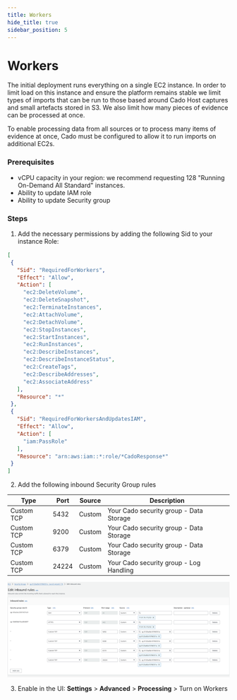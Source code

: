 ```yaml
---
title: Workers
hide_title: true
sidebar_position: 5
---
```


# Workers

The initial deployment runs everything on a single EC2 instance. In order to limit load on this instance and ensure the platform remains stable we limit types of imports that can be run to those based around Cado Host captures and small artefacts stored in S3. We also limit how many pieces of evidence can be processed at once.

To enable processing data from all sources or to process many items of evidence at once, Cado must be configured to allow it to run imports on additional EC2s.

### Prerequisites

  - vCPU capacity in your region: we recommend requesting 128 "Running On-Demand All Standard" instances.
  - Ability to update IAM role
  - Ability to update Security group

### Steps

1. Add the necessary permissions by adding the following Sid to your instance Role:

```json
[
 {
   "Sid": "RequiredForWorkers",
   "Effect": "Allow",
   "Action": [
     "ec2:DeleteVolume",
     "ec2:DeleteSnapshot",
     "ec2:TerminateInstances",
     "ec2:AttachVolume",
     "ec2:DetachVolume",
     "ec2:StopInstances",
     "ec2:StartInstances",
     "ec2:RunInstances",
     "ec2:DescribeInstances",
     "ec2:DescribeInstanceStatus",
     "ec2:CreateTags",
     "ec2:DescribeAddresses",
     "ec2:AssociateAddress"
   ],
   "Resource": "*"
 },
 {
   "Sid": "RequiredForWorkersAndUpdatesIAM",
   "Effect": "Allow",
   "Action": [
     "iam:PassRole"
   ],
   "Resource": "arn:aws:iam::*:role/*CadoResponse*"
 }
]
```

2. Add the following  inbound Security Group rules

| Type          | Port  | Source                  | Description       |
|---------------|-------|-------------------------|-------------------|
| Custom TCP    | 5432  | Custom                  | Your Cado security group - Data Storage |
| Custom TCP    | 9200  | Custom                  | Your Cado security group - Data Storage |
| Custom TCP    | 6379  | Custom                  | Your Cado security group - Data Storage |
| Custom TCP    | 24224 | Custom                  | Your Cado security group - Log Handling |

![AWS Inbound Rules](/img/aws-inbound-rules.png)

3. Enable in the UI: **Settings** > **Advanced** > **Processing** > Turn on Workers
